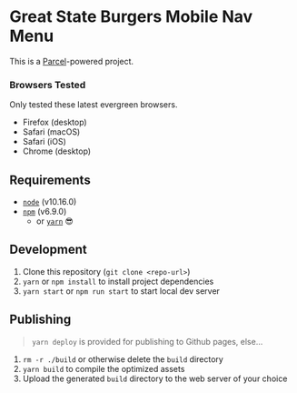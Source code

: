 # Great State Burgers Mobile Nav Menu

This is a [Parcel](https://github.com/parcel-bundler/parcel)-powered project.

### Browsers Tested

Only tested these latest evergreen browsers.

- Firefox (desktop)
- Safari (macOS)
- Safari (iOS)
- Chrome (desktop)

## Requirements

- [`node`](https://nodejs.org/en/download/) (v10.16.0)
- [`npm`](https://nodejs.org/en/download/) (v6.9.0)
  - or [`yarn`](https://github.com/yarnpkg/yarn/) 😎

## Development

1. Clone this repository (`git clone <repo-url>`)
2. `yarn` or `npm install` to install project dependencies
3. `yarn start` or `npm run start` to start local dev server

## Publishing

> `yarn deploy` is provided for publishing to Github pages, else...

1. `rm -r ./build` or otherwise delete the `build` directory
2. `yarn build` to compile the optimized assets
3. Upload the generated `build` directory to the web server of your choice
